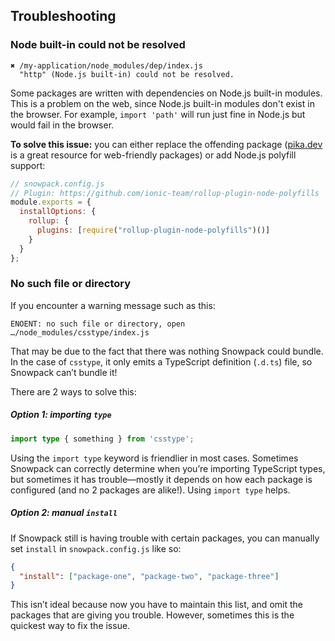 ## Troubleshooting

### Node built-in could not be resolved

```
✖ /my-application/node_modules/dep/index.js
  "http" (Node.js built-in) could not be resolved.
```

Some packages are written with dependencies on Node.js built-in modules. This is a problem on the web, since Node.js built-in modules don't exist in the browser. For example, `import 'path'` will run just fine in Node.js but would fail in the browser.

**To solve this issue:** you can either replace the offending package ([pika.dev](https://pika.dev/) is a great resource for web-friendly packages) or add Node.js polyfill support:

```js
// snowpack.config.js
// Plugin: https://github.com/ionic-team/rollup-plugin-node-polyfills
module.exports = {
  installOptions: {
    rollup: {
      plugins: [require("rollup-plugin-node-polyfills")()]
    }
  }
};
```

### No such file or directory

If you encounter a warning message such as this:

```
ENOENT: no such file or directory, open …/node_modules/csstype/index.js
```

That may be due to the fact that there was nothing Snowpack could bundle. In the case of `csstype`, it only emits a TypeScript definition (`.d.ts`) file, so Snowpack can’t bundle it!

There are 2 ways to solve this:

##### Option 1: importing `type`

```ts
import type { something } from 'csstype';
```

Using the `import type` keyword is friendlier in most cases. Sometimes Snowpack can correctly determine when you’re importing TypeScript types, but sometimes it has trouble—mostly it depends on how each package is configured (and no 2 packages are alike!). Using `import type` helps.

##### Option 2: manual `install`

If Snowpack still is having trouble with certain packages, you can manually set `install` in `snowpack.config.js` like so:

```json
{
  "install": ["package-one", "package-two", "package-three"]
}
```

This isn’t ideal because now you have to maintain this list, and omit the packages that are giving you trouble. However, sometimes this is the quickest way to fix the issue.
